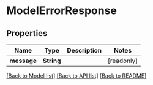 # ModelErrorResponse

## Properties
Name | Type | Description | Notes
------------ | ------------- | ------------- | -------------
**message** | **String** |  | [readonly] 

[[Back to Model list]](../README.md#documentation-for-models) [[Back to API list]](../README.md#documentation-for-api-endpoints) [[Back to README]](../README.md)


